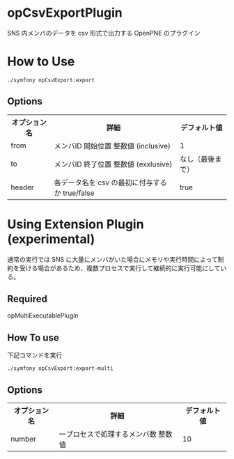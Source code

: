 opCsvExportPlugin
=================

SNS 内メンバのデータを csv 形式で出力する OpenPNE のプラグイン

# How to Use

    ./symfony opCsvExport:export

## Options

<table>
<tr>
<th>オプション名</th><th>詳細</th><th>デフォルト値</th>
</tr>
<tr>
<td>from</td><td>メンバID 開始位置 整数値 (inclusive)</td><td>1</td>
</tr>
<tr>
<td>to</td><td>メンバID 終了位置 整数値 (exxlusive)</td><td>なし（最後まで）</td>
</tr>
<tr>
<td>header</td><td>各データ名を csv の最初に付与するか true/false </td><td>true</td>
</tr>
</table>

# Using Extension Plugin (experimental)

通常の実行では SNS に大量にメンバがいた場合にメモリや実行時間によって制約を受ける場合があるため、複数プロセスで実行して継続的に実行可能にしている。

## Required

opMultiExecutablePlugin

## How To use

下記コマンドを実行

    ./symfony opCsvExport:export-multi

## Options

<table>
<tr>
<th>オプション名</th><th>詳細</th><th>デフォルト値</th>
</tr>
<tr>
<td>number</td><td>一プロセスで処理するメンバ数 整数値</td><td>10</td>
</tr>
</table>
